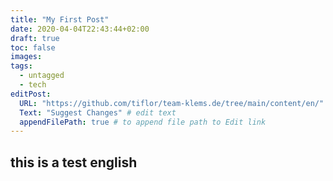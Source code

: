 ```yaml
---
title: "My First Post"
date: 2020-04-04T22:43:44+02:00
draft: true
toc: false
images:
tags:
  - untagged
  - tech
editPost:
  URL: "https://github.com/tiflor/team-klems.de/tree/main/content/en/"
  Text: "Suggest Changes" # edit text
  appendFilePath: true # to append file path to Edit link
---
```

## this is a test english
